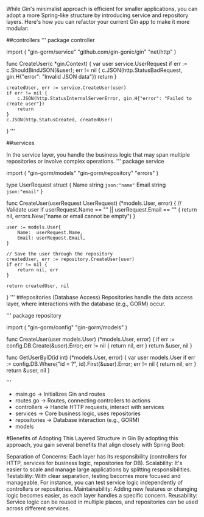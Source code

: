 While Gin's minimalist approach is efficient for smaller applications, you can adopt a more Spring-like structure by introducing service and repository layers. Here's how you can refactor your current Gin app to make it more modular:

##controllers
'''
package controller

import (
"gin-gorm/service"
"github.com/gin-gonic/gin"
"net/http"
)

func CreateUser(c \*gin.Context) {
var user service.UserRequest
if err := c.ShouldBindJSON(&user); err != nil {
c.JSON(http.StatusBadRequest, gin.H{"error": "Invalid JSON data"})
return
}

    createdUser, err := service.CreateUser(user)
    if err != nil {
    	c.JSON(http.StatusInternalServerError, gin.H{"error": "Failed to create user"})
    	return
    }
    c.JSON(http.StatusCreated, createdUser)

}
'''

##services

In the service layer, you handle the business logic that may span multiple repositories or involve complex operations.
'''
package service

import (
"gin-gorm/models"
"gin-gorm/repository"
"errors"
)

type UserRequest struct {
Name string `json:"name"`
Email string `json:"email"`
}

func CreateUser(userRequest UserRequest) (\*models.User, error) {
// Validate user
if userRequest.Name == "" || userRequest.Email == "" {
return nil, errors.New("name or email cannot be empty")
}

    user := models.User{
    	Name:  userRequest.Name,
    	Email: userRequest.Email,
    }

    // Save the user through the repository
    createdUser, err := repository.CreateUser(user)
    if err != nil {
    	return nil, err
    }

    return createdUser, nil

}
'''
##epositories (Database Access)
Repositories handle the data access layer, where interactions with the database (e.g., GORM) occur.

'''
package repository

import (
"gin-gorm/config"
"gin-gorm/models"
)

func CreateUser(user models.User) (\*models.User, error) {
if err := config.DB.Create(&user).Error; err != nil {
return nil, err
}
return &user, nil
}

func GetUserByID(id int) (\*models.User, error) {
var user models.User
if err := config.DB.Where("id = ?", id).First(&user).Error; err != nil {
return nil, err
}
return &user, nil
}

'''

- main.go -> Initializes Gin and routes
- routes.go -> Routes, connecting controllers to actions
- controllers -> Handle HTTP requests, interact with services
- services -> Core business logic, uses repositories
- repositories -> Database interaction (e.g., GORM)
- models

#Benefits of Adopting This Layered Structure in Gin
By adopting this approach, you gain several benefits that align closely with Spring Boot:

Separation of Concerns: Each layer has its responsibility (controllers for HTTP, services for business logic, repositories for DB).
Scalability: It's easier to scale and manage large applications by splitting responsibilities.
Testability: With clear separation, testing becomes more focused and manageable. For instance, you can test service logic independently of controllers or repositories.
Maintainability: Adding new features or changing logic becomes easier, as each layer handles a specific concern.
Reusability: Service logic can be reused in multiple places, and repositories can be used across different services.
